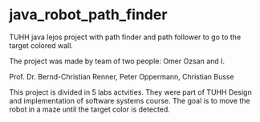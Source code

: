 # java_robot_path_finder
TUHH java lejos project with path finder and path follower to go to the target colored wall.

The project was made by team of two people: Omer Ozsan and I.

Prof. Dr. Bernd-Christian Renner, Peter Oppermann, Christian Busse

This project is divided in 5 labs actvities. They were part of TUHH Design and implementation of software systems course.
The goal is to move the robot in a maze until the target color is detected.
